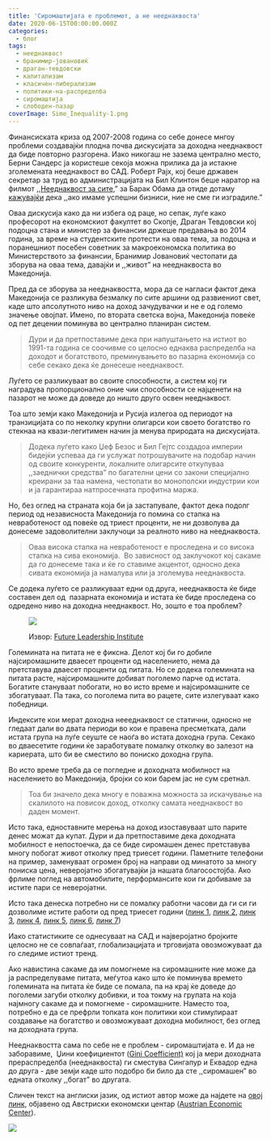 ```yaml
---
title: 'Сиромаштијата е проблемот, а не нееднаквоста'
date: 2020-06-15T00:00:00.000Z
categories:
  - блог
tags:
  - нееднаквост
  - бранимир-јовановиќ
  - драган-тевдовски
  - капитализам
  - класичен-либерализам
  - политики-на-распределба
  - сиромаштија
  - слободен-пазар
coverImage: Sime_Inequality-1.png
---
```


Финансиската криза од 2007-2008 година со себе донесе мнгоу проблеми создавајќи плодна почва дискусијата за доходна нееднаквост да биде повторно разгорена. Иако никогаш не зазема централно место, Берни Сандерс ја користеше секоја можна прилика да ја истакне зголемената нееднаквост во САД. Роберт Рајх, кој беше државен секретар за труд во администрацијата на Бил Клинтон беше наратор на филмот ,,[Нееднаквост за сите](https://www.imdb.com/title/tt2215151/),” за Барак Обама да отиде дотаму [кажувајќи](https://www.youtube.com/watch?v=9GjqdP6KSOE) дека ,,ако имаме успешни бизниси, ние не сме ги изградиле.”  

Оваа дискусија како да ни избега од раце, но сепак, луѓе како професорот на економскиот факултет во Скопје, Драган Тевдовски кој подоцна стана и министер за финансии држеше предавања во 2014 година, за време на студентските протести на оваа тема, за подоцна и поранешниот посебен советник за макроекономска политика во Министерството за финансии, Бранимир Јовановиќ честопати да зборува на оваа тема, давајќи и ,,живот” на нееднаквоста во Македонија.   

Пред да се зборува за нееднаквостта, мора да се нагласи фактот дека Македонија се разликува безмалку по сите аршини од развиениот свет, каде што апсолутното ниво на доход зачудувачки и не е од големо значење овојпат. Имено, по втората светска војна, Македонија повеќе од пет децении поминува во централно планиран систем.   

> Дури и да претпоставиме дека при напуштањето на истиот во 1991-та година се соочивме со целосно еднаква распределба на доходот и богатството, преминувањето во пазарна економија со себе секако дека ќе донесеше нееднаквост.   

Луѓето се разликуваат во своите способности, а систем кој ги наградува пропорционално оние чии способности се најценети на пазарот не може да доведе до ништо друго освен нееднаквост.   

Тоа што земји како Македонија и Русија излегоа од периодот на транзицијата со по неколку крупни олигарси кои своето богатство го стекнаа на квази-легитимен начин ја менува природата на дискусијата.   

> Додека луѓето како Џеф Безос и Бил Гејтс создадоа империи бидејќи успеваа да ги услужат потрошувачите на подобар начин од своите конкуренти, локалните олигарсите откупуваа ,,заеднички средства” по багателни цени со закони специјално креирани за таа намена, честопати во монополски индустрии кои и ја гарантираа натпросечната профитна маржа.  

Но, без оглед на страната која би ја застапувале, фактот дека подолг период од независноста Македонија го помина со стапка на невработеност од повеќе од триест проценти, не ни дозволува да донесеме задоволителни заклучоци за реалното ниво на нееднаквоста.   

> Оваа висока стапка на невработеност е проследена и со висока стапка на сива економија.  Во зависност од заклучокот кој сакаме да го донесеме така и ќе го ставиме акцентот, односно дека сивата економија ја намалува или ја зголемува нееднаквоста.  

Се додека луѓето се разликуваат едни од друга, нееднаквоста ќе биде составен дел од  пазарната економија и истата ќе биде проследена со одредено ниво на доходна нееднаквост. Но, зошто е тоа проблем?

<figure>

![](images/income-inequality.jpg)

<figcaption>

Извор: [Future Leadership Institute](https://futureleadershipinstitute.files.wordpress.com/2019/12/income-inequality.jpg)

</figcaption>

</figure>

Големината на питата не е фиксна. Делот кој би го добиле најсиромашните дваесет проценти од населението, нема да претставува дваесет проценти од питата. Но се додека големината на питата расте, најсиромашните добиват поголемо парче од истата. Богатите стануваат побогати, но во исто време и најсиромашните се збогатуваат. Па така, со поголема пита во рацете, сите излегуваат како победници.  

Индексите кои мерат доходна неееднаквост се статични, односно не гледаат дали во двата периоди во кои е правена пресметката, дали истата група на луѓе сеуште се наоѓа во истата доходна група. Секако во дваесетите години ќе заработувате помалку отколку во залезот на кариерата, што би ве сместило во пониско доходна група. 

Во исто време треба да се погледне и доходната мобилност на населението во Македонија, бројки со кои барем јас не сум сретнал.   

> Тоа би значело дека многу е поважна можноста за искачување на скалилото на повисок доход, отколку самата нееднаквост во даден момент.  

Исто така, едноставните мерења на доход изоставуваат што парите денес можат да купат. Дури и да претпоставиме дека доходната мобилност е непостоечка, да се биде сиромашен денес претставува многу побогат живот отколку пред триесет години. Паметните телефони на пример, заменуваат огромен број на направи од минатото за многу пониска цена, неверојатно збогатувајќи ја нашата благосостојба. Ако фрлиме поглед на автомобилите, перформансите кои ги добиваме за истите пари се неверојатни.   

Исто така денеска потребно ни се помалку работни часови да ги си ги дозволиме истите работи од пред триесет години ([линк 1](https://fee.org/shows/audio/words-numbers/The-Good-Old-Days-Werent-So-Good?fbclid=IwAR2pvSg9Y-nZ16xbdL5yQKLNCWpnp4t8MKJfnYtGKw9hF3MBMkBWQqIJpgI), [линк 2](https://cafehayek.com/2014/01/cataloging-our-economic-progress-since-1982.html), [линк 3](https://cafehayek.com/2013/01/cataloging-our-progress-using-sears-com-selection-on-new-years-day-2013.html), [линк 4](https://cafehayek.com/2012/12/cataloging-our-progress-mens-business-wear-1975-2012.html), [линк 5](https://cafehayek.com/2012/12/cataloging-our-progress-mens-business-wear.html), [линк 6](https://cafehayek.com/2012/12/cataloging-our-progress-basic-lawn-care.html), [линк 7](https://cafehayek.com/2012/12/cataloging-our-economic-progress-basic-bedding.html))   

Иако статистиките се однесуваат на САД и најверојатно бројките целосно не се совпаѓаат, глобализацијата и трговијата овозможуваат да го следиме истиот тренд.   

Ако навистина сакаме да им помогнеме на сиромашните ние може да ја распределуваме питата, меѓутоа како што ќе поминува времето големината на питата ќе биде се помала, па на крај ќе доведе до поголеми загуби отколку добивки, и тоа токму на групата на која најмногу сакаме да и помогнеме - сиромашните. Наместо тоа, потребно е да се префрли топката кон политики кои стимулираат создавање на богатство и овозможуваат доходна мобилност, без оглед на доходната група.  

Нееднаквостта сама по себе не е проблем - сиромаштијата е. И да не заборавиме,  Џини коефициентот ([Gini Coefficient)](https://en.wikipedia.org/wiki/Gini_coefficient) кој ја мери доходната прераспределба (нееднаквоста) ги сместува Сингапур и Еквадор една до друга - две земји каде што подобро би било да сте ,,сиромашен” во едната отколку ,,богат” во другата.  

Сличен текст на англиски јазик, од истиот автор може да најдете на [овој линк](https://www.austriancenter.com/inequality-not-the-problem/), објавено од Австриски економски центар ([Austrian Economic Center](https://www.austriancenter.com/)).   

![](images/Sime-pic-150x150.jpg)

